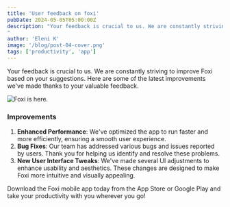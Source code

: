 ```yaml
---
title: 'User feedback on foxi'
pubDate: 2024-05-05T05:00:00Z
description: "Your feedback is crucial to us. We are constantly striving to improve Foxi based on your suggestions. Here are some of the latest improvements.
"
author: 'Eleni K'
image: '/blog/post-04-cover.png'
tags: ['productivity', 'app']
---
```


Your feedback is crucial to us. We are constantly striving to improve Foxi based on your suggestions. Here are some of the latest improvements we've made thanks to your valuable feedback.

![Foxi is here.](/blog/post-01.png)

### Improvements

1. **Enhanced Performance**: We've optimized the app to run faster and more efficiently, ensuring a smooth user experience.
2. **Bug Fixes**: Our team has addressed various bugs and issues reported by users. Thank you for helping us identify and resolve these problems.
3. **New User Interface Tweaks**: We've made several UI adjustments to enhance usability and aesthetics. These changes are designed to make Foxi more intuitive and visually appealing.

Download the Foxi mobile app today from the App Store or Google Play and take your productivity with you wherever you go!
